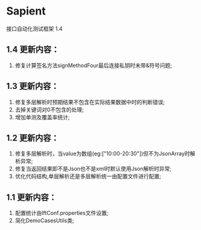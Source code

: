 Sapient
========

接口自动化测试框架 1.4

1.4 更新内容：
-------------------------------
1. 修复计算签名方法signMethodFour最后连接私钥时未带&符号问题;

1.3 更新内容：
-------------------------------
1. 修复多层解析时预期结果不包含在实际结果数据中时的判断错误;
2. 去掉关键词对0不包含的处理;
3. 增加单测及覆盖率统计;

1.2 更新内容：
-------------------------------
1. 修复多层解析时，当value为数组(eg:["10:00-20:30"])但不为JsonArray时解析异常; 
2. 修复当返回结果即不是Json也不是xml时默认使用Json解析时异常;
3. 优化代码结构,单层解析还是多层解析统一由配置文件进行配置;



1.1 更新内容：
-------------------------------
1. 配置统计由IftConf.properties文件设置;  
2. 简化DemoCasesUtils类;
